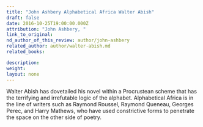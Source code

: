 ```yaml
---
title: "John Ashbery Alphabetical Africa Walter Abish"
draft: false
date: 2016-10-25T19:00:00.000Z
attribution: "John Ashbery, "
link_to_original:
nd_author_of_this_review: author/john-ashbery
related_author: author/walter-abish.md
related_books:

description:
weight:
layout: none
---
```

Walter Abish has dovetailed his novel within a Procrustean scheme that has the terrifying and irrefutable logic of the alphabet. Alphabetical Africa is in the line of writers such as Raymond Roussel, Raymond Queneau, Georges Perec, and Harry Mathews, who have used constrictive forms to penetrate the space on the other side of poetry.

